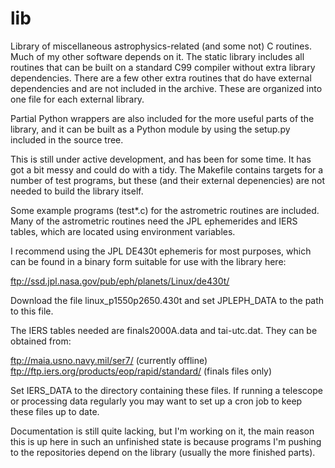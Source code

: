 lib
===

Library of miscellaneous astrophysics-related (and some not) C
routines.  Much of my other software depends on it.  The static
library includes all routines that can be built on a standard C99 
compiler without extra library dependencies.  There are a few other
extra routines that do have external dependencies and are not included
in the archive.  These are organized into one file for each external
library.

Partial Python wrappers are also included for the more useful parts of
the library, and it can be built as a Python module by using the
setup.py included in the source tree.

This is still under active development, and has been for some time.
It has got a bit messy and could do with a tidy.  The Makefile
contains targets for a number of test programs, but these (and their
external depenencies) are not needed to build the library itself.

Some example programs (test*.c) for the astrometric routines are
included.  Many of the astrometric routines need the JPL ephemerides
and IERS tables, which are located using environment variables.

I recommend using the JPL DE430t ephemeris for most purposes, which
can be found in a binary form suitable for use with the library here:

ftp://ssd.jpl.nasa.gov/pub/eph/planets/Linux/de430t/

Download the file linux_p1550p2650.430t and set JPLEPH_DATA to the
path to this file.

The IERS tables needed are finals2000A.data and tai-utc.dat.  They can
be obtained from:

ftp://maia.usno.navy.mil/ser7/                   (currently offline)  
ftp://ftp.iers.org/products/eop/rapid/standard/  (finals files only)

Set IERS_DATA to the directory containing these files.  If running a
telescope or processing data regularly you may want to set up a cron
job to keep these files up to date.

Documentation is still quite lacking, but I'm working on it, the main
reason this is up here in such an unfinished state is because programs
I'm pushing to the repositories depend on the library (usually the more
finished parts).
